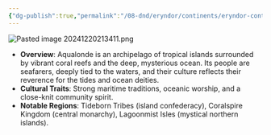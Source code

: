 ```yaml
---
{"dg-publish":true,"permalink":"/08-dnd/eryndor/continents/eryndor-continents-aqualonde/"}
---
```




![Pasted image 20241220213411.png](/img/user/98%20Attachments/Pasted%20image%2020241220213411.png)

- **Overview**: Aqualonde is an archipelago of tropical islands surrounded by vibrant coral reefs and the deep, mysterious ocean. Its people are seafarers, deeply tied to the waters, and their culture reflects their reverence for the tides and ocean deities.
- **Cultural Traits**: Strong maritime traditions, oceanic worship, and a close-knit community spirit.
- **Notable Regions**: Tideborn Tribes (island confederacy), Coralspire Kingdom (central monarchy), Lagoonmist Isles (mystical northern islands).